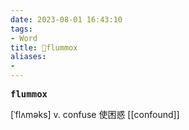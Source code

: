 ```yaml
---
date: 2023-08-01 16:43:10
tags: 
- Word
title: 📖flummox
aliases: 
- 
---
```


<pre><strong>flummox</strong></pre>

[ˈflʌməks]
v. confuse 使困惑
[[confound]]
